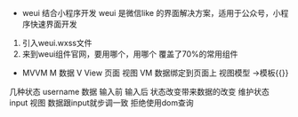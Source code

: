 - weui 结合小程序开发
weui 是微信like 的界面解决方案，适用于公众号，小程序快速界面开发
1. 引入weui.wxss文件
2. 来到weui组件官网，要用哪个，用哪个 覆盖了70%的常用组件


- MVVM
M 数据
V View 页面 视图
VM 数据绑定到页面上 视图模型 ->模板{{}}

几种状态
username 数据 输入前 输入后  状态改变带来数据的改变  维护状态
input 视图
数据跟input就步调一致
拒绝使用dom查询
